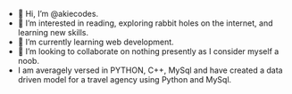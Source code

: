 - 👋 Hi, I’m @akiecodes.
- 👀 I’m interested in reading, exploring rabbit holes on the internet, and learning new skills.
- 🌱 I’m currently learning web development.
- 💞️ I’m looking to collaborate on nothing presently as I consider myself a noob.
- I am averagely versed in PYTHON, C++, MySql and have created a data driven model for a travel agency using Python and MySql.

<!---
akiecodes/akiecodes is a ✨ special ✨ repository because its `README.md` (this file) appears on your GitHub profile.
You can click the Preview link to take a look at your changes.
--->
